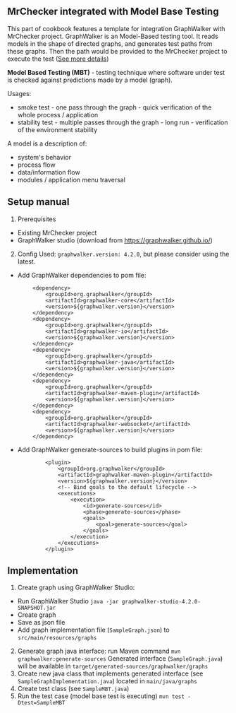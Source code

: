 
MrChecker integrated with Model Base Testing
-------------------
This part of cookbook features a template for integration GraphWalker with MrChecker project.
GraphWalker is an Model-Based testing tool. It reads models in the shape of directed graphs, and generates test paths from these graphs. Then the path would be provided to the MrChecker project to execute the test ([See more details](https://github.com/GraphWalker/graphwalker-project/wiki))

**Model Based Testing (MBT)** - testing technique where software under test is checked against predictions made by a model (graph). 

Usages:
*	smoke test - one pass through the graph - quick verification of the whole process / application
*	stability test - multiple passes through the graph - long run - verification of the environment stability

A model is a description of:
*	system's behavior
*	process flow
*	data/information flow
*	modules / application menu traversal


## Setup manual
1.	Prerequisites
*	Existing MrChecker project
*	GraphWalker studio (download from https://graphwalker.github.io/) 

2.	Config
Used: ``graphwalker.version: 4.2.0``, but please consider using the latest.
*	Add GraphWalker dependencies to pom file:
```
        <dependency>
            <groupId>org.graphwalker</groupId>
            <artifactId>graphwalker-core</artifactId>
            <version>${graphwalker.version}</version>
        </dependency>
        <dependency>
            <groupId>org.graphwalker</groupId>
            <artifactId>graphwalker-io</artifactId>
            <version>${graphwalker.version}</version>
        </dependency>
        <dependency>
            <groupId>org.graphwalker</groupId>
            <artifactId>graphwalker-java</artifactId>
            <version>${graphwalker.version}</version>
        </dependency>
        <dependency>
            <groupId>org.graphwalker</groupId>
            <artifactId>graphwalker-maven-plugin</artifactId>
            <version>${graphwalker.version}</version>
        </dependency>
        <dependency>
            <groupId>org.graphwalker</groupId>
            <artifactId>graphwalker-websocket</artifactId>
            <version>${graphwalker.version}</version>
        </dependency>
```

*	Add GraphWalker generate-sources to build plugins in pom file:
	
```
            <plugin>
                <groupId>org.graphwalker</groupId>
                <artifactId>graphwalker-maven-plugin</artifactId>
                <version>${graphwalker.version}</version>
                <!-- Bind goals to the default lifecycle -->
                <executions>
                    <execution>
                        <id>generate-sources</id>
                        <phase>generate-sources</phase>
                        <goals>
                            <goal>generate-sources</goal>
                        </goals>
                    </execution>
                </executions>
            </plugin>
```
            


##	Implementation
1. Create graph using GraphWalker Studio:
* Run GraphWalker Studio ``java -jar graphwalker-studio-4.2.0-SNAPSHOT.jar``
* Create graph
* Save as json file
* Add graph implementation file (``SampleGraph.json``) to ``src/main/resources/graphs``
2.	Generate graph java interface: run Maven command 
		```mvn graphwalker:generate-sources```
	Generated interface (``SampleGraph.java``) will be available in ``target/generated-sources/graphwalker/graphs``
3.	Create new java class that implements generated interface (see ``SampleGraphImplementation.java``) located in ``main/java/graphs``
4.	Create test class (see ``SampleMBT.java``)
5.	Run the test case (model base test is executing) ``mvn test -Dtest=SampleMBT``